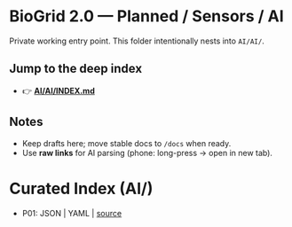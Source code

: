 # BioGrid 2.0 — Planned / Sensors / AI

Private working entry point. This folder intentionally nests into `AI/AI/`.

## Jump to the deep index
- 👉 **[AI/AI/INDEX.md](https://raw.githubusercontent.com/JinnZ2/BioGrid2.0/main/planned/sensors/AI/AI/INDEX.md)**

## Notes
- Keep drafts here; move stable docs to `/docs` when ready.
- Use **raw links** for AI parsing (phone: long-press → open in new tab).

# Curated Index (AI/)
- P01: JSON | YAML | [source](../AI/P01_Symmetry.md)
